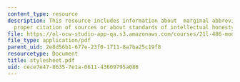 ```yaml
---
content_type: resource
description: This resource includes information about  marginal abbreviations and
  proper citation of sources or about standards of intellectual honesty.
file: https://ol-ocw-studio-app-qa.s3.amazonaws.com/courses/21l-486-modern-drama-spring-2006/cece7e4786357e1a061143609795a086_stylesheet.pdf
file_type: application/pdf
parent_uid: 2e8d56b1-677e-23f0-1711-8a7ba25c19f8
resourcetype: Document
title: stylesheet.pdf
uid: cece7e47-8635-7e1a-0611-43609795a086
---
```

